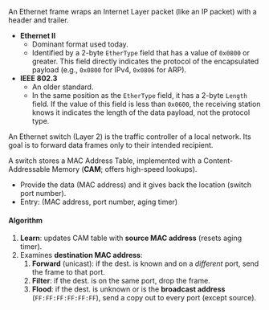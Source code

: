 An Ethernet frame wraps an Internet Layer packet (like an IP packet) with a header and trailer.
- **Ethernet II**
	- Dominant format used today.
	- Identified by a 2-byte `EtherType` field that has a value of `0x0800` or greater. This field directly indicates the protocol of the encapsulated payload (e.g., `0x0800` for IPv4, `0x0806` for ARP).
- **IEEE 802.3**
	- An older standard.
	- In the same position as the `EtherType` field, it has a 2-byte `Length` field. If the value of this field is less than `0x0600`, the receiving station knows it indicates the length of the data payload, not the protocol type.

An Ethernet switch (Layer 2) is the traffic controller of a local network.
Its goal is to forward data frames only to their intended recipient.

A switch stores a MAC Address Table, implemented with a Content-Addressable Memory (**CAM**; offers high-speed lookups).
- Provide the data (MAC address) and it gives back the location (switch port number).
- Entry: (MAC address, port number, aging timer)

#### Algorithm
1. **Learn**: updates CAM table with **source MAC address** (resets aging timer).
2. Examines **destination MAC address**:
	1. **Forward** (unicast): if the dest. is known and on a *different* port, send the frame to that port.
	2. **Filter**: if the dest. is on the same port, drop the frame.
	3. **Flood**: if the dest. is unknown or is the **broadcast address** (`FF:FF:FF:FF:FF:FF`), send a copy out to every port (except source).
